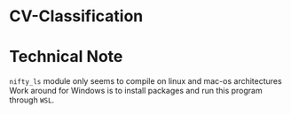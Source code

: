 # CV-Classification

# Technical Note
`nifty_ls` module only seems to compile on linux and mac-os architectures
Work around for Windows is to install packages and run this program through `WSL`.
